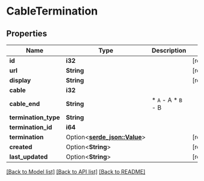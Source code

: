 # CableTermination

## Properties

Name | Type | Description | Notes
------------ | ------------- | ------------- | -------------
**id** | **i32** |  | [readonly]
**url** | **String** |  | [readonly]
**display** | **String** |  | [readonly]
**cable** | **i32** |  | 
**cable_end** | **String** | * `A` - A * `B` - B | 
**termination_type** | **String** |  | 
**termination_id** | **i64** |  | 
**termination** | Option<[**serde_json::Value**](.md)> |  | [readonly]
**created** | Option<**String**> |  | [readonly]
**last_updated** | Option<**String**> |  | [readonly]

[[Back to Model list]](../README.md#documentation-for-models) [[Back to API list]](../README.md#documentation-for-api-endpoints) [[Back to README]](../README.md)


